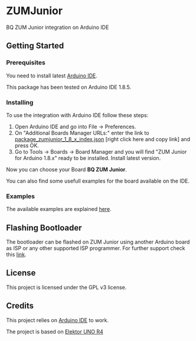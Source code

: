 # ZUMJunior
BQ ZUM Junior integration on Arduino IDE

## Getting Started

### Prerequisites

You need to install latest [Arduino IDE](https://www.arduino.cc/en/Main/Software).

This package has been tested on Arduino IDE 1.8.5.

### Installing

To use the integration with Arduino IDE follow these steps:
1. Open Arduino IDE and go into File -> Preferences.
1. On "Additional Boards Manager URLs:" enter the link to [package_zumjunior_1_8_x_index.json](https://raw.githubusercontent.com/bq/ZUMJunior/master/package_zumjunior_1_8_x_index.json) [right click here and copy link] and press OK.
1. Go to Tools -> Boards -> Board Manager and you will find "ZUM Junior for Arduino 1.8.x" ready to be installed. Install latest version.

Now you can choose your Board **BQ ZUM Junior**.

You can also find some usefull examples for the board available on the IDE.

### Examples

The available examples are explained [here](https://github.com/bq/ZUMJunior/wiki/Examples).

## Flashing Bootloader

The bootloader can be flashed on ZUM Junior using another Arduino board as ISP or any other supported ISP programmer.
For further support check this [link](https://www.arduino.cc/en/Tutorial/ArduinoISP).

## License

This project is licensed under the GPL v3 license.

## Credits

This project relies on [Arduino IDE](https://github.com/arduino/Arduino) to work.

The project is based on [Elektor UNO R4](https://github.com/ElektorLabs/Arduino/) 
